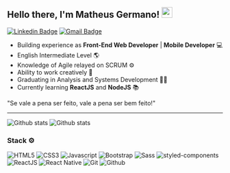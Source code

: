 ## Hello there, I'm Matheus Germano! <img src="https://github.com/souvikguria98/souvikguria98/blob/master/Hi.gif" width="25">

[![Linkedin Badge](https://img.shields.io/badge/LinkedIn-0077B5?style=for-the-badge&logo=linkedin&logoColor=white&link=https://www.linkedin.com/in/mgermanodev/)](https://www.linkedin.com/in/mgermanodev/) 
[![Gmail Badge](https://img.shields.io/badge/Gmail-D14836?style=for-the-badge&logo=gmail&logoColor=white&link=mailto:dev.mgermano@gmail.com)](mailto:dev.mgermano@gmail.com)

- Building experience as **Front-End Web Developer** | **Mobile Developer** 💻
- English Intermediate Level 🌎
- Knowledge of Agile relayed on SCRUM ⚙
- Ability to work creatively 🧠
- Graduating in Analysis and Systems Development 👨‍💻
- Currently learning **ReactJS** and **NodeJS** 📚

"Se vale a pena ser feito, vale a pena ser bem feito!"

<hr>

![Github stats](https://github-readme-stats.vercel.app/api/top-langs/?username=matheus-germano&show_icons=true&hide_border=true&layout=compact&theme=dark)
![Github stats](https://github-readme-stats.vercel.app/api?username=matheus-germano&show_icons=true&hide_border=true&theme=dark)

### Stack ⚙

![HTML5](https://img.shields.io/badge/HTML5-E34F26?style=for-the-badge&logo=html5&logoColor=white)
![CSS3](https://img.shields.io/badge/CSS3-1572B6?style=for-the-badge&logo=css3&logoColor=white)
![Javascript](https://img.shields.io/badge/JavaScript-323330?style=for-the-badge&logo=javascript&logoColor=F7DF1E)
![Bootstrap](https://img.shields.io/badge/Bootstrap-563D7C?style=for-the-badge&logo=bootstrap&logoColor=white)
![Sass](https://img.shields.io/badge/Sass-CC6699?style=for-the-badge&logo=sass&logoColor=white)
![styled-components](https://img.shields.io/badge/styled--components-DB7093?style=for-the-badge&logo=styled-components&logoColor=white)
![ReactJS](https://img.shields.io/badge/React-20232A?style=for-the-badge&logo=react&logoColor=61DAFB)
![React Native](https://img.shields.io/badge/React_Native-20232A?style=for-the-badge&logo=react&logoColor=61DAFB)
![Git](https://img.shields.io/badge/Git-F05032?style=for-the-badge&logo=git&logoColor=white)
![Github](https://img.shields.io/badge/GitHub-100000?style=for-the-badge&logo=github&logoColor=white)
